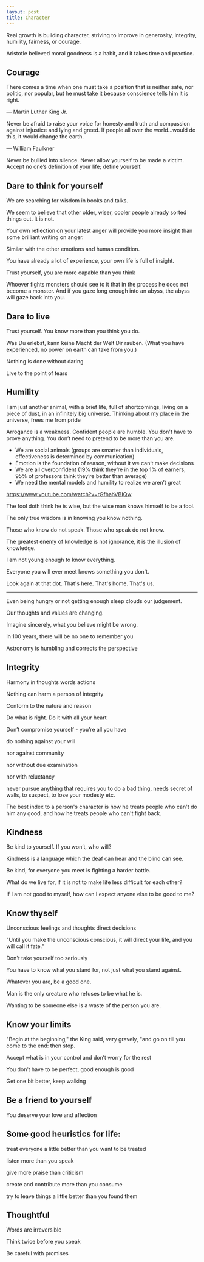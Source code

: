 ```yaml
---
layout: post
title: Character 
---
```


Real growth is building character, striving to improve in generosity, integrity, humility, fairness, or courage.

Aristotle believed moral goodness is a habit, and it takes time and practice. 

## Courage 

There comes a time when one must take a position that is neither safe, nor politic, nor popular, but he must take it because conscience tells him it is right.

― Martin Luther King Jr.

Never be afraid to raise your voice for honesty and truth and compassion against injustice and lying and greed. If people all over the world...would do this, it would change the earth.

― William Faulkner

Never be bullied into silence. Never allow yourself to be made a victim. Accept no one’s definition of your life; define yourself.


## Dare to think for yourself 

We are searching for wisdom in books and talks. 

We seem to believe that other older, wiser, cooler people already sorted things out. It is not. 

Your own reflection on your latest anger will provide you more insight than some brilliant writing on anger.  

Similar with the other emotions and human condition. 

You have already a lot of experience, your own life is full of insight. 

Trust yourself, you are more capable than you think


Whoever fights monsters should see to it that in the process he does not become a monster. And if you gaze long enough into an abyss, the abyss will gaze back into you.




## Dare to live 

Trust yourself. You know more than you think you do.


Was Du erlebst, kann keine Macht der Welt Dir rauben. 
(What you have experienced, no power on earth can take from you.) 


Nothing is done without daring 

Live to the point of tears

## Humility 

I am just another animal, with a brief life, full of shortcomings, living on a piece of dust, in an infinitely big universe. Thinking about my place in the universe, frees me from pride

Arrogance is a weakness. Confident people are humble. You don't have to prove anything.  You don’t need to pretend to be more than you are. 


* We are social animals (groups are smarter than individuals, effectiveness is determined by communication)
* Emotion is the foundation of reason, without it we can’t make decisions
* We are all overconfident (19% think they’re in the top 1% of earners, 95% of professors think they’re better than average)
* We need the mental models and humility to realize we aren’t great

https://www.youtube.com/watch?v=rGfhahVBIQw

The fool doth think he is wise, but the wise man knows himself to be a fool.

The only true wisdom is in knowing you know nothing.

Those who know do not speak. Those who speak do not know.

The greatest enemy of knowledge is not ignorance, it is the illusion of knowledge.

I am not young enough to know everything.

Everyone you will ever meet knows something you don't.

Look again at that dot. That's here. That's home. That's us.

---

Even being hungry or not getting enough sleep clouds our judgement. 

Our thoughts and values are changing. 

Imagine sincerely, what you believe might be wrong. 

in 100 years, there will be no one to remember you 

Astronomy is humbling and corrects the perspective

## Integrity 

Harmony in thoughts words actions 

Nothing can harm a person of integrity

Conform to the nature and reason 

Do what is right. Do it with all your heart

Don’t compromise yourself - you’re all you have 

do nothing against your will

nor against community

nor without due examination

nor with reluctancy 

never pursue anything that requires you to do a bad thing, needs secret of walls, to suspect, to lose your modesty etc. 

The best index to a person's character is how he treats people who can't do him any good, and how he treats people who can't fight back.


## Kindness

Be kind to yourself. If you won’t, who will?

Kindness is a language which the deaf can hear and the blind can see.

Be kind, for everyone you meet is fighting a harder battle.

What do we live for, if it is not to make life less difficult for each other?

If I am not good to myself, how can I expect anyone else to be good to me?


## Know thyself

Unconscious feelings and thoughts direct decisions 

"Until you make the unconscious conscious, it will direct your life, and you will call it fate."

Don't take yourself too seriously

You have to know what you stand for, not just what you stand against.

Whatever you are, be a good one.

Man is the only creature who refuses to be what he is.

Wanting to be someone else is a waste of the person you are.


## Know your limits

"Begin at the beginning," the King said, very gravely, "and go on till you come to the end: then stop.

Accept what is in your control and don’t worry for the rest 

You don’t have to be perfect, good enough is good 

Get one bit better, keep walking


## Be a friend to yourself

You deserve your love and affection


## Some good heuristics for life:

treat everyone a little better than you want to be treated

listen more than you speak

give more praise than criticism

create and contribute more than you consume

try to leave things a little better than you found them

## Thoughtful 

Words are irreversible

Think twice before you speak

Be careful with promises


